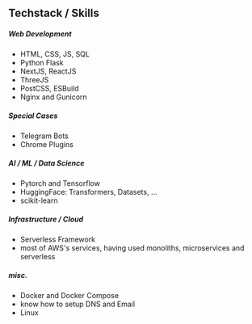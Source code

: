 ## Techstack / Skills
##### Web Development
- HTML, CSS, JS, SQL
- Python Flask
- NextJS, ReactJS
- ThreeJS
- PostCSS, ESBuild
- Nginx and Gunicorn

##### Special Cases
- Telegram Bots
- Chrome Plugins
  
##### AI / ML / Data Science
- Pytorch and Tensorflow
- HuggingFace: Transformers, Datasets, ...
- scikit-learn

##### Infrastructure / Cloud
- Serverless Framework
- most of AWS's services, having used monoliths, microservices and serverless

##### misc.
- Docker and Docker Compose
- know how to setup DNS and Email
- Linux
